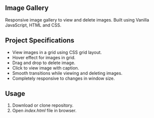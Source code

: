 ## Image Gallery

Responsive image gallery to view and delete images. Built using Vanilla JavaScript, HTML and CSS.

## Project Specifications

- View images in a grid using CSS grid layout.
- Hover effect for images in grid.
- Drag and drop to delete image.
- Click to view image with caption.
- Smooth transitions while viewing and deleting images.
- Completely responsive to changes in window size.

## Usage

1. Download or clone repository.
2. Open _index.html_ file in browser.